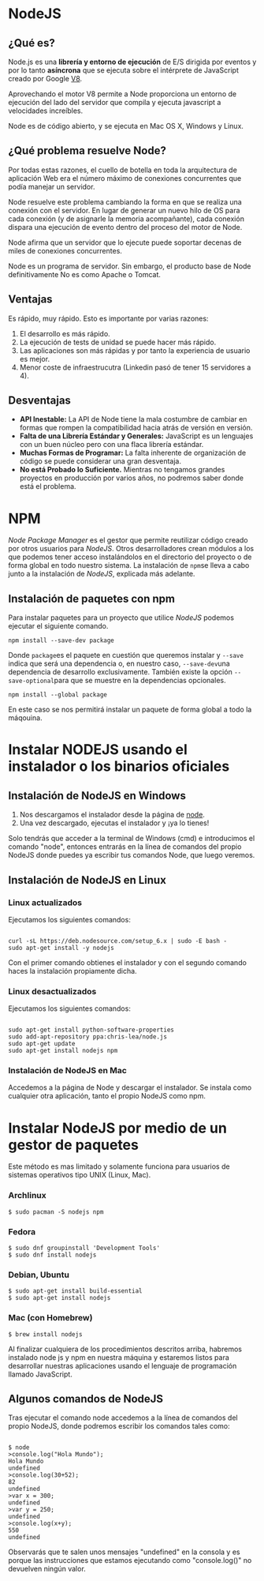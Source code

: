 # NodeJS

## ¿Qué es?

Node.js es una **librería y entorno de ejecución** de E/S dirigida por eventos y por lo tanto **asíncrona** que se ejecuta sobre el intérprete de JavaScript creado por Google [V8](http://code.google.com/p/v8/).

Aprovechando el motor V8 permite a Node proporciona un entorno de ejecución del lado del servidor que compila y ejecuta javascript a velocidades increíbles.

Node es de código abierto, y se ejecuta en Mac OS X, Windows y Linux.

## ¿Qué problema resuelve Node?

Por todas estas razones, el cuello de botella en toda la arquitectura de aplicación Web era el número máximo de conexiones concurrentes que podía manejar un servidor.

Node resuelve este problema cambiando la forma en que se realiza una conexión con el servidor. En lugar de generar un nuevo hilo de OS para cada conexión (y de asignarle la memoria acompañante), cada conexión dispara una ejecución de evento dentro del proceso del motor de Node.

Node afirma que un servidor que lo ejecute puede soportar decenas de miles de conexiones concurrentes.

Node es un programa de servidor. Sin embargo, el producto base de Node definitivamente No es como Apache o Tomcat.

## Ventajas

Es rápido, muy rápido. Esto es importante por varias razones:

1. El desarrollo es más rápido.
2. La ejecución de tests de unidad se puede hacer más rápido.
3. Las aplicaciones son más rápidas y por tanto la experiencia de usuario es mejor.
4. Menor coste de infraestrucutra (Linkedin pasó de tener 15 servidores a 4).

## Desventajas

* **API Inestable:**  La API de Node tiene la mala costumbre de cambiar en formas que rompen la compatibilidad hacia atrás de versión en versión.
* **Falta de una Librería Estándar y Generales:** JavaScript es un lenguajes con un buen núcleo pero con una flaca librería estándar.
* **Muchas Formas de Programar:** La falta inherente de organización de código se puede considerar una gran desventaja.
* **No está Probado lo Suficiente.** Mientras no tengamos grandes proyectos en producción por varios años, no podremos saber donde está el problema.

# NPM

*Node Package Manager* es el gestor que permite reutilizar código creado por otros usuarios para *NodeJS*. Otros desarrolladores crean módulos a los que podemos tener acceso instalándolos en el directorio del proyecto o de forma global en todo nuestro sistema. La instalación de `npm`se lleva a cabo junto a la instalación de *NodeJS*, explicada más adelante.

## Instalación de paquetes con npm

Para instalar paquetes para un proyecto que utilice *NodeJS* podemos ejecutar el siguiente comando.

`npm install --save-dev package`

Donde `package`es el paquete en cuestión que queremos instalar y `--save` indica que será una dependencia o, en nuestro caso, `--save-dev`una dependencia de desarrollo exclusivamente. También existe la opción `--save-optional`para que se muestre en la dependencias opcionales. 

`npm install --global package`

En este caso se nos permitirá instalar un paquete de forma global a todo la máqouina.

# Instalar NODEJS usando el instalador o los binarios oficiales

## Instalación de NodeJS en Windows

1. Nos descargamos el instalador desde la página de [node]("https://nodejs.org/es/").
2. Una vez descargado, ejecutas el instalador y ¡ya lo tienes!

Solo tendrás que acceder a la terminal de Windows (cmd) e introducimos el comando "node", entonces entrarás en la línea de comandos del propio NodeJS donde puedes ya escribir tus comandos Node, que luego veremos.

## Instalación de NodeJS en Linux

### Linux actualizados
Ejecutamos los siguientes comandos:

```

curl -sL https://deb.nodesource.com/setup_6.x | sudo -E bash -
sudo apt-get install -y nodejs

```

Con el primer comando obtienes el instalador y con el segundo comando haces la instalación propiamente dicha.

### Linux desactualizados

Ejecutamos los siguientes comandos:

```

sudo apt-get install python-software-properties
sudo add-apt-repository ppa:chris-lea/node.js
sudo apt-get update
sudo apt-get install nodejs npm

```

### Instalación de NodeJS en Mac

Accedemos a la página de Node y descargar el instalador. Se instala como cualquier otra aplicación, tanto el propio NodeJS como npm.

# Instalar NodeJS por medio de un gestor de paquetes

Este método es mas limitado y solamente funciona para usuarios de sistemas operativos tipo UNIX (Linux, Mac).

### Archlinux
```
$ sudo pacman -S nodejs npm
```

### Fedora
```
$ sudo dnf groupinstall 'Development Tools'
$ sudo dnf install nodejs
```
### Debian, Ubuntu
```
$ sudo apt-get install build-essential
$ sudo apt-get install nodejs
```
### Mac (con Homebrew)
```
$ brew install nodejs
```

Al finalizar cualquiera de los procedimientos descritos arriba, habremos instalado node js y npm en nuestra máquina y estaremos listos para desarrollar nuestras aplicaciones usando el lenguaje de programación llamado JavaScript.

## Algunos comandos de NodeJS

Tras ejecutar el comando node accedemos a la línea de comandos del propio NodeJS, donde podremos escribir los comandos tales como:

```

$ node
>console.log("Hola Mundo");
Hola Mundo
undefined
>console.log(30+52);
82
undefined
>var x = 300;
undefined
>var y = 250;
undefined
>console.log(x+y);
550
undefined

```

Observarás que te salen unos mensajes "undefined" en la consola y es porque las instrucciones que estamos ejecutando como "console.log()" no devuelven ningún valor.